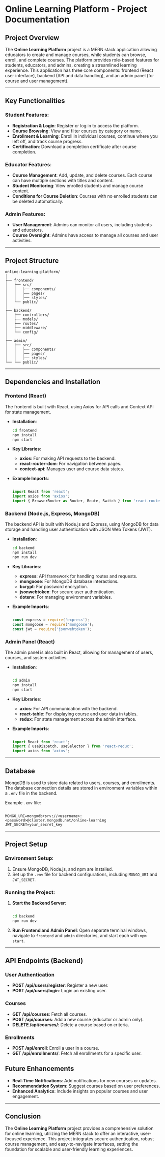 # Online Learning Platform - Project Documentation

## Project Overview

The **Online Learning Platform** project is a MERN stack application allowing educators to create and manage courses, while students can browse, enroll, and complete courses. The platform provides role-based features for students, educators, and admins, creating a streamlined learning experience. This application has three core components: frontend (React user interface), backend (API and data handling), and an admin panel (for course and user management).

---

## Key Functionalities

### Student Features:

- **Registration & Login**: Register or log in to access the platform.
- **Course Browsing**: View and filter courses by category or name.
- **Enrollment & Learning**: Enroll in individual courses, continue where you left off, and track course progress.
- **Certification**: Download a completion certificate after course completion.

### Educator Features:

- **Course Management**: Add, update, and delete courses. Each course can have multiple sections with titles and content.
- **Student Monitoring**: View enrolled students and manage course content.
- **Conditions for Course Deletion**: Courses with no enrolled students can be deleted automatically.

### Admin Features:

- **User Management**: Admins can monitor all users, including students and educators.
- **Course Oversight**: Admins have access to manage all courses and user activities.

---

## Project Structure

```arduino
online-learning-platform/
│
├── frontend/
│   ├── src/
│   │   ├── components/
│   │   ├── pages/
│   │   ├── styles/
│   └── public/
│
├── backend/
│   ├── controllers/
│   ├── models/
│   ├── routes/
│   ├── middleware/
│   └── config/
│
├── admin/
│   ├── src/
│   │   ├── components/
│   │   ├── pages/
│   │   ├── styles/
└── └── public/

```

---

## Dependencies and Installation

### Frontend (React)

The frontend is built with React, using Axios for API calls and Context API for state management.

- **Installation**:
    
    ```bash
    cd frontend
    npm install
    npm start
    
    ```
    
- **Key Libraries**:
    - **axios**: For making API requests to the backend.
    - **react-router-dom**: For navigation between pages.
    - **context-api**: Manages user and course data states.
- **Example Imports**:
    
    ```jsx
    
    import React from 'react';
    import axios from 'axios';
    import { BrowserRouter as Router, Route, Switch } from 'react-router-dom';
    
    ```
    

### Backend (Node.js, Express, MongoDB)

The backend API is built with Node.js and Express, using MongoDB for data storage and handling user authentication with JSON Web Tokens (JWT).

- **Installation**:
    
    ```bash
    cd backend
    npm install
    npm run dev
    
    ```
    
- **Key Libraries**:
    - **express**: API framework for handling routes and requests.
    - **mongoose**: For MongoDB database interactions.
    - **bcrypt**: For password encryption.
    - **jsonwebtoken**: For secure user authentication.
    - **dotenv**: For managing environment variables.
- **Example Imports**:
    
    ```jsx
    
    const express = require('express');
    const mongoose = require('mongoose');
    const jwt = require('jsonwebtoken');
    
    ```
    

### Admin Panel (React)

The admin panel is also built in React, allowing for management of users, courses, and system activities.

- **Installation**:
    
    ```bash
    
    cd admin
    npm install
    npm start
    
    ```
    
- **Key Libraries**:
    - **axios**: For API communication with the backend.
    - **react-table**: For displaying course and user data in tables.
    - **redux**: For state management across the admin interface.
- **Example Imports**:
    
    ```jsx
    
    import React from 'react';
    import { useDispatch, useSelector } from 'react-redux';
    import axios from 'axios';
    
    ```
    

---

## Database

MongoDB is used to store data related to users, courses, and enrollments. The database connection details are stored in environment variables within a `.env` file in the backend.

Example `.env` file:

```

MONGO_URI=mongodb+srv://<username>:<password>@cluster.mongodb.net/online-learning
JWT_SECRET=your_secret_key

```

---

## Project Setup

### Environment Setup:

1. Ensure MongoDB, Node.js, and npm are installed.
2. Set up the `.env` file for backend configurations, including `MONGO_URI` and `JWT_SECRET`.

### Running the Project:

1. **Start the Backend Server**:
    
    ```bash
    
    cd backend
    npm run dev
    
    ```
    
2. **Run Frontend and Admin Panel**: Open separate terminal windows, navigate to `frontend` and `admin` directories, and start each with `npm start`.

---

## API Endpoints (Backend)

### User Authentication

- **POST /api/users/register**: Register a new user.
- **POST /api/users/login**: Login an existing user.

### Courses

- **GET /api/courses**: Fetch all courses.
- **POST /api/courses**: Add a new course (educator or admin only).
- **DELETE /api/courses/**: Delete a course based on criteria.

### Enrollments

- **POST /api/enroll**: Enroll a user in a course.
- **GET /api/enrollments/**: Fetch all enrollments for a specific user.

## Future Enhancements

- **Real-Time Notifications**: Add notifications for new courses or updates.
- **Recommendation System**: Suggest courses based on user preferences.
- **Enhanced Analytics**: Include insights on popular courses and user engagement.

---

## Conclusion

The **Online Learning Platform** project provides a comprehensive solution for online learning, utilizing the MERN stack to offer an interactive, user-focused experience. This project integrates secure authentication, robust course management, and easy-to-navigate interfaces, setting the foundation for scalable and user-friendly learning experiences.
